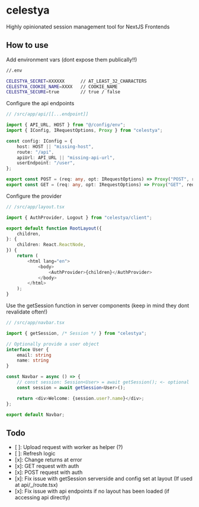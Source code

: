 # celestya

Highly opinionated session management tool for NextJS Frontends

## How to use

Add environment vars (dont expose them publically!!)

```bash
//.env

CELESTYA_SECRET=XXXXXX      // AT_LEAST_32_CHARACTERS
CELESTYA_COOKIE_NAME=XXXX   // COOKIE_NAME
CELESTYA_SECURE=true        // true / false
```

Configure the api endpoints

```ts
// /src/app/api/[[...endpoint]]

import { API_URL, HOST } from "@/config/env";
import { IConfig, IRequestOptions, Proxy } from "celestya";

const config: IConfig = {
    host: HOST || "missing-host",
    route: "/api",
    apiUrl: API_URL || "missing-api-url",
    userEndpoint: "/user",
};

export const POST = (req: any, opt: IRequestOptions) => Proxy("POST", req, opt, config);
export const GET = (req: any, opt: IRequestOptions) => Proxy("GET", req, opt, config);
```

Configure the provider

```ts
// /src/app/layout.tsx

import { AuthProvider, Logout } from "celestya/client";

export default function RootLayout({
    children,
}: {
    children: React.ReactNode,
}) {
    return (
        <html lang="en">
            <body>
                <AuthProvider>{children}</AuthProvider>
            </body>
        </html>
    );
}
```

Use the getSession function in server components (keep in mind they dont revalidate often!)

```ts
// /src/app/navbar.tsx

import { getSession, /* Session */ } from "celestya";

// Optionally provide a user object
interface User {
    email: string
    name: string
}

const Navbar = async () => {
    // const session: Session<User> = await getSession(); <- optional
    const session = await getSession<User>();

    return <div>Welcome: {session.user?.name}</div>;
};

export default Navbar;
```

## Todo

- [ ]: Upload request with worker as helper (?)
- [ ]: Refresh logic
- [x]: Change returns at error
- [x]: GET request with auth
- [x]: POST request with auth
- [x]: Fix issue with getSession serverside and config set at layout (If used at api/\_/route.tsx)
- [x]: Fix issue with api endpoints if no layout has been loaded (if accessing api directly)
